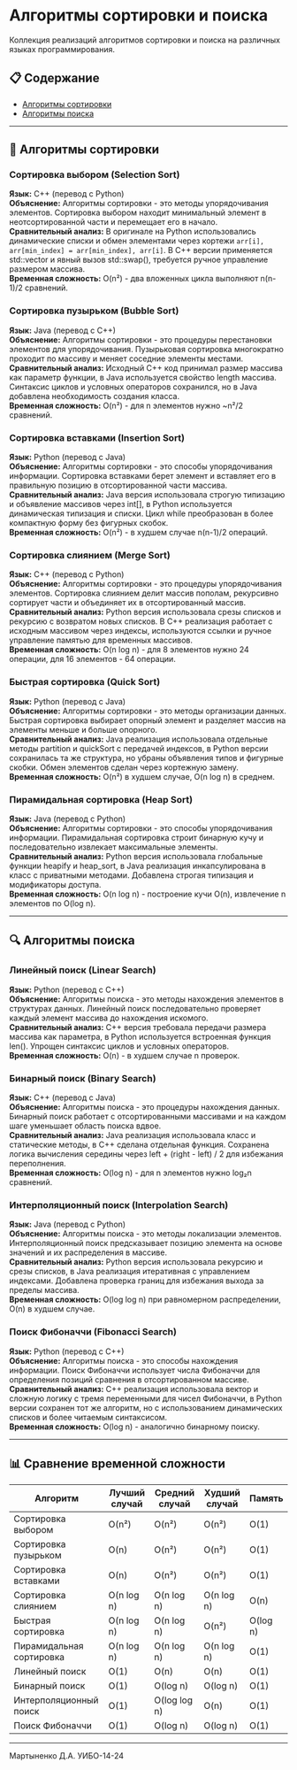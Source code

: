 # Алгоритмы сортировки и поиска

Коллекция реализаций алгоритмов сортировки и поиска на различных языках программирования.

## 📋 Содержание
- [Алгоритмы сортировки](#алгоритмы-сортировки)
- [Алгоритмы поиска](#алгоритмы-поиска)

---

## 🎯 Алгоритмы сортировки

###  Сортировка выбором (Selection Sort)
**Язык:** C++ (перевод с Python)  
**Объяснение:** Алгоритмы сортировки - это методы упорядочивания элементов. Сортировка выбором находит минимальный элемент в неотсортированной части и перемещает его в начало.  
**Сравнительный анализ:** В оригинале на Python использовались динамические списки и обмен элементами через кортежи `arr[i], arr[min_index] = arr[min_index], arr[i]`. В C++ версии применяется std::vector и явный вызов std::swap(), требуется ручное управление размером массива.  
**Временная сложность:** O(n²) - два вложенных цикла выполняют n(n-1)/2 сравнений.

###  Сортировка пузырьком (Bubble Sort)
**Язык:** Java (перевод с C++)  
**Объяснение:** Алгоритмы сортировки - это процедуры перестановки элементов для упорядочивания. Пузырьковая сортировка многократно проходит по массиву и меняет соседние элементы местами.  
**Сравнительный анализ:** Исходный C++ код принимал размер массива как параметр функции, в Java используется свойство length массива. Синтаксис циклов и условных операторов сохранился, но в Java добавлена необходимость создания класса.  
**Временная сложность:** O(n²) - для n элементов нужно ~n²/2 сравнений.

###  Сортировка вставками (Insertion Sort)
**Язык:** Python (перевод с Java)  
**Объяснение:** Алгоритмы сортировки - это способы упорядочивания информации. Сортировка вставками берет элемент и вставляет его в правильную позицию в отсортированной части массива.  
**Сравнительный анализ:** Java версия использовала строгую типизацию и объявление массивов через int[], в Python используется динамическая типизация и списки. Цикл while преобразован в более компактную форму без фигурных скобок.  
**Временная сложность:** O(n²) - в худшем случае n(n-1)/2 операций.

###  Сортировка слиянием (Merge Sort)
**Язык:** C++ (перевод с Python)  
**Объяснение:** Алгоритмы сортировки - это процедуры упорядочивания элементов. Сортировка слиянием делит массив пополам, рекурсивно сортирует части и объединяет их в отсортированный массив.  
**Сравнительный анализ:** Python версия использовала срезы списков и рекурсию с возвратом новых списков. В C++ реализация работает с исходным массивом через индексы, используются ссылки и ручное управление памятью для временных массивов.  
**Временная сложность:** O(n log n) - для 8 элементов нужно 24 операции, для 16 элементов - 64 операции.

###  Быстрая сортировка (Quick Sort)
**Язык:** Python (перевод с Java)  
**Объяснение:** Алгоритмы сортировки - это методы организации данных. Быстрая сортировка выбирает опорный элемент и разделяет массив на элементы меньше и больше опорного.  
**Сравнительный анализ:** Java реализация использовала отдельные методы partition и quickSort с передачей индексов, в Python версии сохранилась та же структура, но убраны объявления типов и фигурные скобки. Обмен элементов сделан через кортежную замену.  
**Временная сложность:** O(n²) в худшем случае, O(n log n) в среднем.

###  Пирамидальная сортировка (Heap Sort)
**Язык:** Java (перевод с Python)  
**Объяснение:** Алгоритмы сортировки - это способы упорядочивания информации. Пирамидальная сортировка строит бинарную кучу и последовательно извлекает максимальные элементы.  
**Сравнительный анализ:** Python версия использовала глобальные функции heapify и heap_sort, в Java реализация инкапсулирована в класс с приватными методами. Добавлена строгая типизация и модификаторы доступа.  
**Временная сложность:** O(n log n) - построение кучи O(n), извлечение n элементов по O(log n).

---

## 🔍 Алгоритмы поиска

###  Линейный поиск (Linear Search)
**Язык:** Python (перевод с C++)  
**Объяснение:** Алгоритмы поиска - это методы нахождения элементов в структурах данных. Линейный поиск последовательно проверяет каждый элемент массива до нахождения искомого.  
**Сравнительный анализ:** C++ версия требовала передачи размера массива как параметра, в Python используется встроенная функция len(). Упрощен синтаксис циклов и условных операторов.  
**Временная сложность:** O(n) - в худшем случае n проверок.

###  Бинарный поиск (Binary Search)
**Язык:** C++ (перевод с Java)  
**Объяснение:** Алгоритмы поиска - это процедуры нахождения данных. Бинарный поиск работает с отсортированными массивами и на каждом шаге уменьшает область поиска вдвое.  
**Сравнительный анализ:** Java реализация использовала класс и статические методы, в C++ сделана отдельная функция. Сохранена логика вычисления середины через left + (right - left) / 2 для избежания переполнения.  
**Временная сложность:** O(log n) - для n элементов нужно log₂n сравнений.

###  Интерполяционный поиск (Interpolation Search)
**Язык:** Java (перевод с Python)  
**Объяснение:** Алгоритмы поиска - это методы локализации элементов. Интерполяционный поиск предсказывает позицию элемента на основе значений и их распределения в массиве.  
**Сравнительный анализ:** Python версия использовала рекурсию и срезы списков, в Java реализация итеративная с управлением индексами. Добавлена проверка границ для избежания выхода за пределы массива.  
**Временная сложность:** O(log log n) при равномерном распределении, O(n) в худшем случае.

###  Поиск Фибоначчи (Fibonacci Search)
**Язык:** Python (перевод с C++)  
**Объяснение:** Алгоритмы поиска - это способы нахождения информации. Поиск Фибоначчи использует числа Фибоначчи для определения позиций сравнения в отсортированном массиве.  
**Сравнительный анализ:** C++ реализация использовала вектор и сложную логику с тремя переменными для чисел Фибоначчи, в Python версии сохранен тот же алгоритм, но с использованием динамических списков и более читаемым синтаксисом.  
**Временная сложность:** O(log n) - аналогично бинарному поиску.

---

## 📊 Сравнение временной сложности

| Алгоритм | Лучший случай | Средний случай | Худший случай | Память |
|----------|---------------|----------------|---------------|---------|
| Сортировка выбором | O(n²) | O(n²) | O(n²) | O(1) |
| Сортировка пузырьком | O(n) | O(n²) | O(n²) | O(1) |
| Сортировка вставками | O(n) | O(n²) | O(n²) | O(1) |
| Сортировка слиянием | O(n log n) | O(n log n) | O(n log n) | O(n) |
| Быстрая сортировка | O(n log n) | O(n log n) | O(n²) | O(log n) |
| Пирамидальная сортировка | O(n log n) | O(n log n) | O(n log n) | O(1) |
| Линейный поиск | O(1) | O(n) | O(n) | O(1) |
| Бинарный поиск | O(1) | O(log n) | O(log n) | O(1) |
| Интерполяционный поиск | O(1) | O(log log n) | O(n) | O(1) |
| Поиск Фибоначчи | O(1) | O(log n) | O(log n) | O(1) |

---

Мартыненко Д.А. УИБО-14-24
